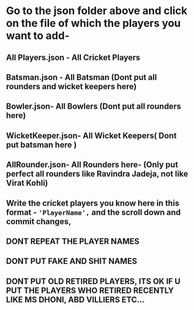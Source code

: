 # Go to the json folder above and click on the file of which the players you want to add- 
## All Players.json - All Cricket Players
## Batsman.json - All Batsman (Dont put all rounders and wicket keepers here)
## Bowler.json- All Bowlers (Dont put all rounders here)
## WicketKeeper.json- All Wicket Keepers( Dont put batsman here )
## AllRounder.json- All Rounders here- (Only put perfect all rounders like Ravindra Jadeja, not like Virat Kohli) 

## Write the cricket players you know here in this format - `'PlayerName',` and the scroll down and commit changes, 
## DONT REPEAT THE PLAYER NAMES 
## DONT PUT FAKE AND SHIT NAMES
## DONT PUT OLD RETIRED PLAYERS, ITS OK IF U PUT THE PLAYERS WHO RETIRED RECENTLY LIKE MS DHONI, ABD VILLIERS ETC...
